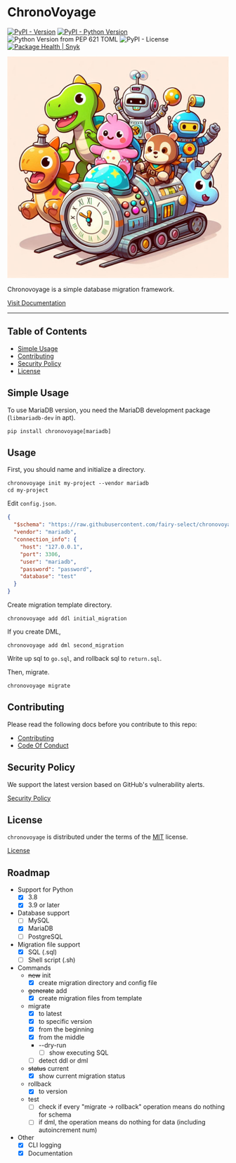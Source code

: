 # ChronoVoyage

[![PyPI - Version](https://img.shields.io/pypi/v/chronovoyage.svg)](https://pypi.org/project/chronovoyage)
[![PyPI - Python Version](https://img.shields.io/pypi/pyversions/chronovoyage.svg)](https://pypi.org/project/chronovoyage)
![Python Version from PEP 621 TOML](https://img.shields.io/python/required-version-toml?tomlFilePath=https%3A%2F%2Fraw.githubusercontent.com%2Ffairy-select%2Fchronovoyage%2Frefs%2Fheads%2Fmain%2Fpyproject.toml)
![PyPI - License](https://img.shields.io/pypi/l/chronovoyage)
[![Package Health | Snyk](https://snyk.io/advisor/python/chronovoyage/badge.svg)](https://snyk.io/advisor/python/chronovoyage)

![logo](https://raw.githubusercontent.com/fairy-select/chronovoyage/main/assets/images/logo.jpeg)

Chronovoyage is a simple database migration framework.

[Visit Documentation](https://chronovoyagemigration.net/)

-----

## Table of Contents

- [Simple Usage](#simple-usage)
- [Contributing](#contributing)
- [Security Policy](#security-policy)
- [License](#license)

## Simple Usage

To use MariaDB version, you need the MariaDB development package (`libmariadb-dev` in apt).

```shell
pip install chronovoyage[mariadb]
```

## Usage

First, you should name and initialize a directory.

```shell
chronovoyage init my-project --vendor mariadb
cd my-project
```

Edit `config.json`.

```json
{
  "$schema": "https://raw.githubusercontent.com/fairy-select/chronovoyage/main/schema/config.schema.json",
  "vendor": "mariadb",
  "connection_info": {
    "host": "127.0.0.1",
    "port": 3306,
    "user": "mariadb",
    "password": "password",
    "database": "test"
  }
}
```

Create migration template directory.

```shell
chronovoyage add ddl initial_migration
```

If you create DML,

```shell
chronovoyage add dml second_migration
```

Write up sql to `go.sql`, and rollback sql to `return.sql`.

Then, migrate.

```shell
chronovoyage migrate
```

## Contributing

Please read the following docs before you contribute to this repo:

- [Contributing](CONTRIBUTING.md)
- [Code Of Conduct](CODE_OF_CONDUCT.md)

## Security Policy

We support the latest version based on GitHub's vulnerability alerts.

[Security Policy](SECURITY.md)

## License

`chronovoyage` is distributed under the terms of the [MIT](https://spdx.org/licenses/MIT.html) license.

[License](LICENSE.txt)

## Roadmap

- Support for Python
    - [x] 3.8
    - [x] 3.9 or later
- Database support
    - [ ] MySQL
    - [x] MariaDB
    - [ ] PostgreSQL
- Migration file support
    - [x] SQL (.sql)
    - [ ] Shell script (.sh)
- Commands
    - ~~new~~ init
        - [x] create migration directory and config file
    - ~~generate~~ add
        - [x] create migration files from template
    - migrate
        - [x] to latest
        - [x] to specific version
        - [x] from the beginning
        - [x] from the middle
        - --dry-run
            - [ ] show executing SQL
        - [ ] detect ddl or dml
    - ~~status~~ current
        - [x] show current migration status
    - rollback
        - [x] to version
    - test
        - [ ] check if every "migrate -> rollback" operation means do nothing for schema
        - [ ] if dml, the operation means do nothing for data (including autoincrement num)
- Other
    - [x] CLI logging
    - [x] Documentation
